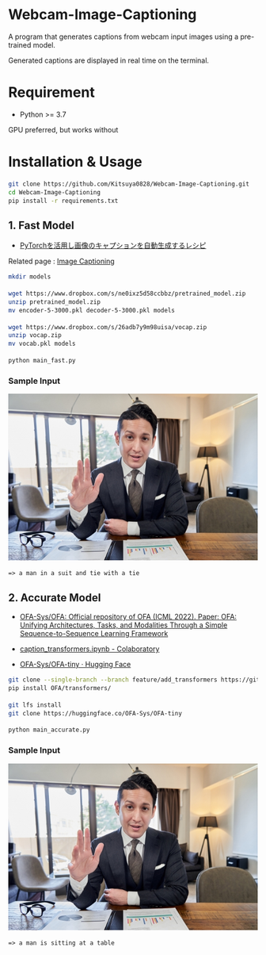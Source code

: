 # Webcam-Image-Captioning

A program that generates captions from webcam input images using a pre-trained model.

Generated captions are displayed in real time on the terminal.



# Requirement
* Python >= 3.7

GPU preferred, but works without

# Installation & Usage

```bash
git clone https://github.com/Kitsuya0828/Webcam-Image-Captioning.git
cd Webcam-Image-Captioning
pip install -r requirements.txt
```

## 1. Fast Model
* [PyTorchを活用し画像のキャプションを自動生成するレシピ](https://axross-recipe.com/recipes/114)

Related page : [Image Captioning](https://keras.io/examples/vision/image_captioning/)

```bash
mkdir models

wget https://www.dropbox.com/s/ne0ixz5d58ccbbz/pretrained_model.zip
unzip pretrained_model.zip
mv encoder-5-3000.pkl decoder-5-3000.pkl models

wget https://www.dropbox.com/s/26adb7y9m98uisa/vocap.zip
unzip vocap.zip
mv vocab.pkl models

python main_fast.py
```
### Sample Input
![](test.jpg "a man in a suit and tie with a tie")

```
=> a man in a suit and tie with a tie
```


## 2. Accurate Model

* [OFA\-Sys/OFA: Official repository of OFA \(ICML 2022\)\. Paper: OFA: Unifying Architectures, Tasks, and Modalities Through a Simple Sequence\-to\-Sequence Learning Framework](https://github.com/OFA-Sys/OFA)

* [caption\_transformers\.ipynb \- Colaboratory](https://colab.research.google.com/drive/1Ho81RBV8jysZ7e0FhsSCk_v938QeDuy3?usp=sharing#scrollTo=xaOphksg3ETI)

* [OFA\-Sys/OFA\-tiny · Hugging Face](https://huggingface.co/OFA-Sys/OFA-tiny)


```bash
git clone --single-branch --branch feature/add_transformers https://github.com/OFA-Sys/OFA.git
pip install OFA/transformers/

git lfs install
git clone https://huggingface.co/OFA-Sys/OFA-tiny

python main_accurate.py
```

### Sample Input
![](test.jpg "a man is sitting at a table")

```
=> a man is sitting at a table
```